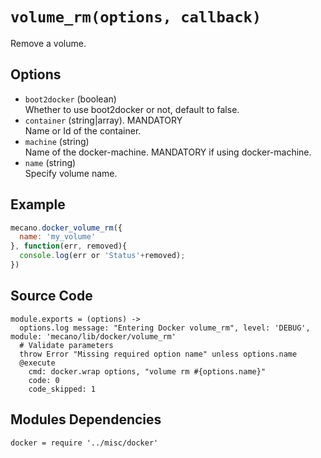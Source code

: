 
# `volume_rm(options, callback)`

Remove a volume. 

## Options

*   `boot2docker` (boolean)   
    Whether to use boot2docker or not, default to false.   
*   `container` (string|array). MANDATORY   
    Name or Id of the container.   
*   `machine` (string)   
    Name of the docker-machine. MANDATORY if using docker-machine.   
*   `name` (string)   
    Specify volume name.   

## Example

```javascript
mecano.docker_volume_rm({
  name: 'my_volume'
}, function(err, removed){
  console.log(err or 'Status'+removed);
})
```

## Source Code

    module.exports = (options) ->
      options.log message: "Entering Docker volume_rm", level: 'DEBUG', module: 'mecano/lib/docker/volume_rm'
      # Validate parameters
      throw Error "Missing required option name" unless options.name
      @execute
        cmd: docker.wrap options, "volume rm #{options.name}"
        code: 0
        code_skipped: 1

## Modules Dependencies

    docker = require '../misc/docker'
